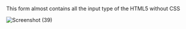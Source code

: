 

This form almost contains all the input type of the HTML5 without CSS


![Screenshot (39)](https://user-images.githubusercontent.com/45729256/71327367-96ae9000-252d-11ea-8607-934ed25e1c36.png)

